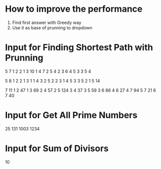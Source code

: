 # How to improve the performance
1) Find first answer with Greedy way
2) Use it as base of prunning to dropdown

# Input for Finding Shortest Path with Prunning
5 7
1 2 2
1 3 10
1 4 7
2 5 4
2 3 6
4 5 3
3 5 4

5 8
1 2 2
1 3 1
1 4 3
2 5 2
2 3 1
4 5 3
3 5 2 
1 5 14

7 11
1 2 47
1 3 69
2 4 57
2 5 124
3 4 37
3 5 59
3 6 86
4 6 27
4 7 94
5 7 21
6 7 40

# Input for Get All Prime Numbers
25
131
1003
1234

# Input for Sum of Divisors
10
